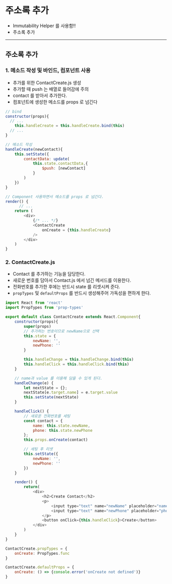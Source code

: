 # 주소록 추가
  - Immutability Helper 를 사용함!!
  - 주소록 추가

---

## 주소록 추가
  ### 1. 메소드 작성 및 바인드, 컴포넌트 사용
  - 추가를 위한 ContactCreate.js 생성
  - 추가할 때 push 는 배열로 들어감에 주의
  - contact 를 받아서 추가한다.
  - 컴포넌트에 생성한 메소드를 props 로 넘긴다

  ```javascript
  // bind
  constructor(props){
    // ...
      this.handleCreate = this.handleCreate.bind(this)
    // ...
  }

  // 메소드 작성
  handleCreate(newContact){
      this.setState({
          contactData: update(
              this.state.contactData,{
                  $push: [newContact]
              }
          )
      })
  }

  // Component 사용하면서 메소드를 props 로 넘긴다.
  render() {
        // ...
      return (
          <div>
              {/* ... */}
              <ContactCreate
                  onCreate = {this.handleCreate}
              />
          </div>
      )
  }

  ```

  ### 2. ContactCreate.js
  - Contact 를 추가하는 기능을 담당한다.
  - 새로운 번호를 담아서 Contact.js 에서 넘긴 메서드를 이용한다.
  - 전화번호를 추가한 후에는 반드시 state 를 리셋시켜 준다.
  - `propTypes` 및 `defaultProps` 를 반드시 생성해주어 가독성을 편하게 한다.

  ```javascript
  import React from 'react'
  import PropTypes from 'prop-types'

  export default class ContactCreate extends React.Component{
      constructor(props){
          super(props)
          // 추가하는 번호이므로 newName으로 선택
          this.state = {
              newName: '',
              newPhone: ''
          }

          this.handleChange = this.handleChange.bind(this)
          this.handleClick = this.handleClick.bind(this)
      }

      // name과 value 를 이용해 담을 수 있게 된다.
      handleChange(e) {
          let nextState = {};
          nextState[e.target.name] = e.target.value
          this.setState(nextState)
      }

      handleClick() {
          // 새로운 전화번호를 세팅
          const contact = {
              name: this.state.newName,
              phone: this.state.newPhone
          };
          this.props.onCreate(contact)

          // 세팅 후 리셋
          this.setState({
              newName: '',
              newPhone: ''
          })
      }

      render() {
          return(
              <div>
                  <h2>Create Contact</h2>
                  <p>
                      <input type="text" name="newName" placeholder="name" value={this.state.newName} onChange={this.handleChange}/>
                      <input type="text" name="newPhone" placeholder="phone" value={this.state.newPhone} onChange={this.handleChange}/>
                  </p>
                  <button onClick={this.handleClick}>Create</button>
              </div>
          )
      }
  }

  ContactCreate.propTypes = {
      onCreate: PropTypes.func
  }

  ContactCreate.defaultProps = {
      onCreate: () => {console.error('onCreate not defined')}
  }
  ```
